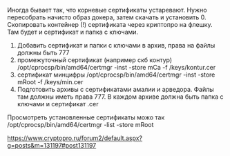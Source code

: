 Иногда бывает так, что корневые сертификаты устаревают. 
Нужно пересобрать начисто образ докера, затем скачать и установить
0. Скопировать контейнер (!) сертификата через криптопро на флешку. Там будет и сертификат и папка с ключами.
1. Добавить сертификат и папки с ключами в архив, права на файлы должны быть 777
2. промежуточный сертификат (например скб контур) /opt/cprocsp/bin/amd64/certmgr -inst -store mCa -f /keys/kontur.cer
3. сертификат минцифры /opt/cprocsp/bin/amd64/certmgr -inst -store mRoot -f /keys/min.cer
4. Подготовить архивы с сертификатами амалии и арведора. Файлы там должны иметь права 777. В каждом архиве должна быть папка с ключами и сертификат .cer

Просмотреть установленные сертификаты можо так
/opt/cprocsp/bin/amd64/certmgr -list -store mRoot

https://www.cryptopro.ru/forum2/default.aspx?g=posts&m=131197#post131197
